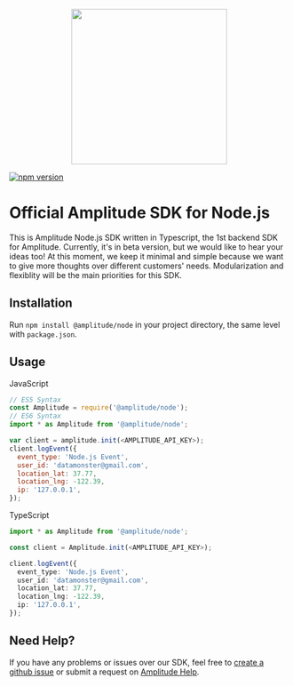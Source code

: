 <p align="center">
  <a href="https://amplitude.com" target="_blank" align="center">
    <img src="https://static.amplitude.com/lightning/46c85bfd91905de8047f1ee65c7c93d6fa9ee6ea/static/media/amplitude-logo-with-text.4fb9e463.svg" width="280">
  </a>
  <br />
</p>

[![npm version](https://badge.fury.io/js/%40amplitude%2Fnode.svg)](https://badge.fury.io/js/%40amplitude%2Fnode)

# Official Amplitude SDK for Node.js
This is Amplitude Node.js SDK written in Typescript, the 1st backend SDK for Amplitude. Currently, it's in beta version, but we would like to hear your ideas too! At this moment, we keep it minimal and simple because we want to give more thoughts over different customers' needs. Modularization and flexiblity will be the main priorities for this SDK.

## Installation
Run `npm install @amplitude/node` in your project directory, the same level with `package.json`.

## Usage
JavaScript
```javascript
// ES5 Syntax
const Amplitude = require('@amplitude/node');
// ES6 Syntax
import * as Amplitude from '@amplitude/node';

var client = amplitude.init(<AMPLITUDE_API_KEY>);
client.logEvent({
  event_type: 'Node.js Event',
  user_id: 'datamonster@gmail.com',
  location_lat: 37.77,
  location_lng: -122.39,
  ip: '127.0.0.1',
});
```
TypeScript
```typescript
import * as Amplitude from '@amplitude/node';

const client = Amplitude.init(<AMPLITUDE_API_KEY>);

client.logEvent({
  event_type: 'Node.js Event',
  user_id: 'datamonster@gmail.com',
  location_lat: 37.77,
  location_lng: -122.39,
  ip: '127.0.0.1',
});
```

## Need Help?
If you have any problems or issues over our SDK, feel free to [create a github issue](https://github.com/amplitude/Amplitude-Node/issues/new) or submit a request on [Amplitude Help](https://help.amplitude.com/hc/en-us/requests/new).
